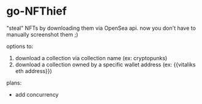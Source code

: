 # go-NFThief
"steal" NFTs by downloading them via OpenSea api. now you don't have to manually screenshot them ;)

options to:
1. download a collection via collection name (ex: cryptopunks)
2. download a collection owned by a specific wallet address (ex: {{vitaliks eth address}})


plans:
- add concurrency
